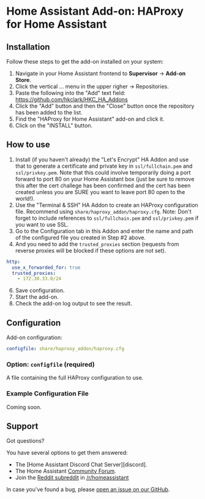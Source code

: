 # Home Assistant Add-on: HAProxy for Home Assistant

## Installation

Follow these steps to get the add-on installed on your system:

1. Navigate in your Home Assistant frontend to **Supervisor** -> **Add-on Store**.
2. Click the vertical ... menu in the upper righer -> Repositories.
3. Paste the following into the "Add" text field: https://github.com/hkclark/HKC_HA_Addons
4. Click the "Add" button and then the "Close" button once the repository has been added to the list.
2. Find the "HAProxy for Home Assistant" add-on and click it.
3. Click on the "INSTALL" button.

## How to use


1. Install (if you haven't already) the "Let's Encrypt" HA Addon and use that to
    generate a certificate and private key in `ssl/fullchain.pem` and `ssl/privkey.pem`.
    Note that this could involve temporarily doing a port forward to port 80 on your
    Home Assistant box (just be sure to remove this after the cert challege has been
    confirmed and the cert has been created unless you are SURE you want to leave
    port 80 open to the world!).
2. Use the "Terminal & SSH" HA Addon to create an HAProxy configuration file.
    Recommend using `share/haproxy_addon/haproxy.cfg`.
    Note: Don't forget to include references to `ssl/fullchain.pem` and
    `ssl/privkey.pem` if you want to use SSL.
3. Go to the Configuration tab in this Addon and enter the name and path of the
    configured file you created in Step #2 above.
4. And you need to add the `trusted_proxies` section (requests from reverse proxies will be blocked if these options are not set).
  ```yaml
  http:
    use_x_forwarded_for: true
    trusted_proxies:
      - 172.30.33.0/24
  ```
6. Save configuration.
7. Start the add-on.
8. Check the add-on log output to see the result.

## Configuration

Add-on configuration:

```yaml
configfile: share/haproxy_addon/haproxy.cfg
```

### Option: `configfile` (required)

A file containing the full HAProxy configuration to use.


### Example Configuration File

Coming soon.


## Support

Got questions?

You have several options to get them answered:

- The [Home Assistant Discord Chat Server][discord].
- The Home Assistant [Community Forum][forum].
- Join the [Reddit subreddit][reddit] in [/r/homeassistant][reddit]

In case you've found a bug, please [open an issue on our GitHub][issue].

[forum]: https://community.home-assistant.io
[hsts]: https://developer.mozilla.org/en-US/docs/Web/HTTP/Headers/Strict-Transport-Security
[issue]: https://github.com/home-assistant/hassio-addons/issues
[reddit]: https://reddit.com/r/homeassistant
[repository]: https://github.com/hassio-addons/repository
